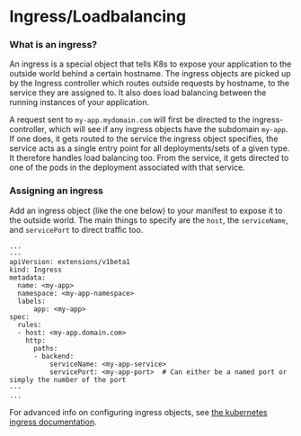 # Ingress/Loadbalancing

### What is an ingress?

An ingress is a special object that tells K8s to expose your application to the outside world behind a certain hostname. The ingress objects are picked up by the Ingress controller which routes outside requests by hostname, to the service they are assigned to. It also does load balancing between the running instances of your application.

A request sent to `my-app.mydomain.com` will first be directed to the ingress-controller, which will see if any ingress objects have the subdomain `my-app`. If one does, it gets routed to the service the ingress object specifies, the service acts as a single entry point for all deployments/sets of a given type. It therefore handles load balancing too. From the service, it gets directed to one of the pods in the deployment associated with that service.

### Assigning an ingress

Add an ingress object (like the one below) to your manifest to expose it to the outside world. The main things to specify are the `host`, the `serviceName`, and `servicePort` to direct traffic too.

```
...
---
apiVersion: extensions/v1beta1
kind: Ingress
metadata:
  name: <my-app>
  namespace: <my-app-namespace>
  labels:
      app: <my-app>
spec:
  rules:
  - host: <my-app.domain.com>
    http:
      paths:
      - backend:
          serviceName: <my-app-service>
          servicePort: <my-app-port>  # Can either be a named port or simply the number of the port
---
...

```

For advanced info on configuring ingress objects, see [the kubernetes ingress documentation](https://kubernetes.io/docs/concepts/services-networking/ingress/#).